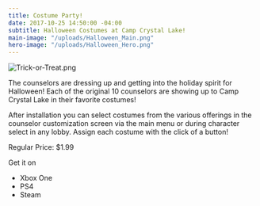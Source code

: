 ```yaml
---
title: Costume Party!
date: 2017-10-25 14:50:00 -04:00
subtitle: Halloween Costumes at Camp Crystal Lake!
main-image: "/uploads/Halloween_Main.png"
hero-image: "/uploads/Halloween_Hero.png"
---
```


![Trick-or-Treat.png](/uploads/Trick-or-Treat.png)

The counselors are dressing up and getting into the holiday spirit for Halloween! Each of the original 10 counselors are showing up to Camp Crystal Lake in their favorite costumes!

After installation you can select costumes from the various offerings in the counselor customization screen via the main menu or during character select in any lobby. Assign each costume with the click of a button!

Regular Price: $1.99

Get it on  
* Xbox One
* PS4
* Steam